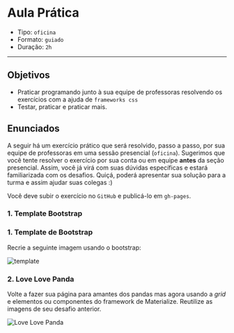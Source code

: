 # Aula Prática

- Tipo: `oficina`
- Formato: `guiado`
- Duração: `2h`

***

## Objetivos

- Praticar programando junto à sua equipe de professoras resolvendo os
  exercícios com a ajuda de `frameworks css`
- Testar, praticar e praticar mais.

## Enunciados

A seguir há um exercício prático que será resolvido, passo a passo, por sua
equipe de professoras em uma sessão presencial (`oficina`). Sugerimos que você
tente resolver o exercício por sua conta ou em equipe **antes** da seção
presencial. Assim, você já virá com suas dúvidas específicas e estará
familiarizada com os desafios. Quiçá, poderá apresentar sua solução para a turma
e assim ajudar suas colegas :)

Você deve subir o exercício no `GitHub` e publicá-lo em `gh-pages`.

### 1. Template Bootstrap

### 1. Template de Bootstrap

Recrie a seguinte imagem usando o bootstrap:

![template](https://raw.githubusercontent.com/Laboratoria/curricula-js/f659ee55eeb322341c314d7d080bb22468e9a576/04-social-network/01-css-frameworks/07-guided-exercises/template-bootstrap.png)

### 2. Love Love Panda

Volte a fazer sua página para amantes dos pandas mas agora usando a *grid* e
elementos ou componentes do framework de Materialize. Reutilize as imagens de
seu desafio anterior.

![Love Love
Panda](https://user-images.githubusercontent.com/25912510/54453586-a0e16980-4725-11e9-934e-eec1b991d18c.png)
